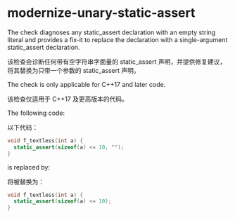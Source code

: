 # modernize-unary-static-assert

The check diagnoses any static_assert declaration with an empty string literal and provides a fix-it to replace the declaration with a single-argument static_assert declaration.

该检查会诊断任何带有空字符串字面量的 static_assert 声明，并提供修复建议，将其替换为只带一个参数的 static_assert 声明。

The check is only applicable for C++17 and later code.

该检查仅适用于 C++17 及更高版本的代码。

The following code:

以下代码：

```c++
void f_textless(int a) {
  static_assert(sizeof(a) <= 10, "");
}
```

is replaced by:

将被替换为：

```c++
void f_textless(int a) {
  static_assert(sizeof(a) <= 10);
}
```
